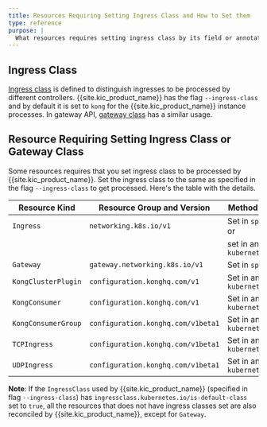 ```yaml
---
title: Resources Requiring Setting Ingress Class and How to Set them
type: reference
purpose: |
  What resources requires setting ingress class by its field or annotation to get reconciled by {{site.kic_product_name}} and how to set them
---
```


## Ingress Class

[Ingress class][ingress_class] is defined to distinguish ingresses to be processed by different controllers. {{site.kic_product_name}} has the flag `--ingress-class` and by default it is set to `kong` for the {{site.kic_product_name}} instance processes. In gateway API, [gateway class][gateway_class] has a similar usage.

## Resource Requiring Setting Ingress Class or Gateway Class

Some resources requires that you set ingress class to be processed by {{site.kic_product_name}}. Set the ingress class to the same as specified in the flag `--ingress-class` to get processed. Here's the table with the details.

| Resource Kind       | Resource Group and Version         | Method to set Ingress Class                     | 
|---------------------|------------------------------------|-------------------------------------------------|
| `Ingress`           | `networking.k8s.io/v1`             | Set in `spec.ingressClassName` or               |
|                     |                                    | set in annotation `kubernetes.io/ingress.class` |
| `Gateway`           | `gateway.networking.k8s.io/v1`     | Set in `spec.gatewayClassName`                  |
| `KongClusterPlugin` | `configuration.konghq.com/v1`      | Set in annotation `kubernetes.io/ingress.class` |
| `KongConsumer`      | `configuration.konghq.com/v1`      | Set in annotation `kubernetes.io/ingress.class` |
| `KongConsumerGroup` | `configuration.konghq.com/v1beta1` | Set in annotation `kubernetes.io/ingress.class` |
| `TCPIngress`        | `configuration.konghq.com/v1beta1` | Set in annotation `kubernetes.io/ingress.class` |
| `UDPIngress`        | `configuration.konghq.com/v1beta1` | Set in annotation `kubernetes.io/ingress.class` |

**Note**: If the `IngressClass` used by {{site.kic_product_name}} (specified in flag `--ingress-class`) has `ingressclass.kubernetes.io/is-default-class` set to `true`, all the resources that does not have ingress classes set are also reconciled by {{site.kic_product_name}}, except for `Gateway`.

[ingress_class]:https://kubernetes.io/docs/concepts/services-networking/ingress/#ingress-class
[gateway_class]:https://gateway-api.sigs.k8s.io/reference/spec/#gateway.networking.k8s.io/v1.GatewayClass

